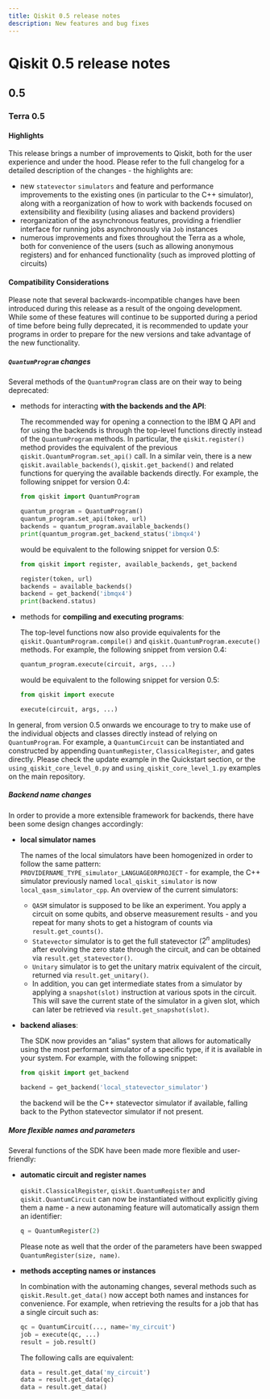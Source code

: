 ```yaml
---
title: Qiskit 0.5 release notes
description: New features and bug fixes
---
```


# Qiskit 0.5 release notes

## 0.5

<span id="terra-0-5" />

### Terra 0.5

<span id="id606" />

#### Highlights

This release brings a number of improvements to Qiskit, both for the user experience and under the hood. Please refer to the full changelog for a detailed description of the changes - the highlights are:

*   new `statevector` `simulators` and feature and performance improvements to the existing ones (in particular to the C++ simulator), along with a reorganization of how to work with backends focused on extensibility and flexibility (using aliases and backend providers)
*   reorganization of the asynchronous features, providing a friendlier interface for running jobs asynchronously via `Job` instances
*   numerous improvements and fixes throughout the Terra as a whole, both for convenience of the users (such as allowing anonymous registers) and for enhanced functionality (such as improved plotting of circuits)

<span id="id607" />

#### Compatibility Considerations

Please note that several backwards-incompatible changes have been introduced during this release as a result of the ongoing development. While some of these features will continue to be supported during a period of time before being fully deprecated, it is recommended to update your programs in order to prepare for the new versions and take advantage of the new functionality.

<span id="quantumprogram-changes" />

<span id="quantum-program-0-5" />

##### `QuantumProgram` changes

Several methods of the `QuantumProgram` class are on their way to being deprecated:

*   methods for interacting **with the backends and the API**:

    The recommended way for opening a connection to the IBM Q API and for using the backends is through the top-level functions directly instead of the `QuantumProgram` methods. In particular, the `qiskit.register()` method provides the equivalent of the previous `qiskit.QuantumProgram.set_api()` call. In a similar vein, there is a new `qiskit.available_backends()`, `qiskit.get_backend()` and related functions for querying the available backends directly. For example, the following snippet for version 0.4:

    ```python
    from qiskit import QuantumProgram

    quantum_program = QuantumProgram()
    quantum_program.set_api(token, url)
    backends = quantum_program.available_backends()
    print(quantum_program.get_backend_status('ibmqx4')
    ```

    would be equivalent to the following snippet for version 0.5:

    ```python
    from qiskit import register, available_backends, get_backend

    register(token, url)
    backends = available_backends()
    backend = get_backend('ibmqx4')
    print(backend.status)
    ```

*   methods for **compiling and executing programs**:

    The top-level functions now also provide equivalents for the `qiskit.QuantumProgram.compile()` and `qiskit.QuantumProgram.execute()` methods. For example, the following snippet from version 0.4:

    ```python
    quantum_program.execute(circuit, args, ...)
    ```

    would be equivalent to the following snippet for version 0.5:

    ```python
    from qiskit import execute

    execute(circuit, args, ...)
    ```

In general, from version 0.5 onwards we encourage to try to make use of the individual objects and classes directly instead of relying on `QuantumProgram`. For example, a `QuantumCircuit` can be instantiated and constructed by appending `QuantumRegister`, `ClassicalRegister`, and gates directly. Please check the update example in the Quickstart section, or the `using_qiskit_core_level_0.py` and `using_qiskit_core_level_1.py` examples on the main repository.

##### Backend name changes

In order to provide a more extensible framework for backends, there have been some design changes accordingly:

*   **local simulator names**

    The names of the local simulators have been homogenized in order to follow the same pattern: `PROVIDERNAME_TYPE_simulator_LANGUAGEORPROJECT` - for example, the C++ simulator previously named `local_qiskit_simulator` is now `local_qasm_simulator_cpp`. An overview of the current simulators:

    *   `QASM` simulator is supposed to be like an experiment. You apply a circuit on some qubits, and observe measurement results - and you repeat for many shots to get a histogram of counts via `result.get_counts()`.
    *   `Statevector` simulator is to get the full statevector ($2^n$ amplitudes) after evolving the zero state through the circuit, and can be obtained via `result.get_statevector()`.
    *   `Unitary` simulator is to get the unitary matrix equivalent of the circuit, returned via `result.get_unitary()`.
    *   In addition, you can get intermediate states from a simulator by applying a `snapshot(slot)` instruction at various spots in the circuit. This will save the current state of the simulator in a given slot, which can later be retrieved via `result.get_snapshot(slot)`.

*   **backend aliases**:

    The SDK now provides an “alias” system that allows for automatically using the most performant simulator of a specific type, if it is available in your system. For example, with the following snippet:

    ```python
    from qiskit import get_backend

    backend = get_backend('local_statevector_simulator')
    ```

    the backend will be the C++ statevector simulator if available, falling back to the Python statevector simulator if not present.

##### More flexible names and parameters

Several functions of the SDK have been made more flexible and user-friendly:

*   **automatic circuit and register names**

    `qiskit.ClassicalRegister`, `qiskit.QuantumRegister` and `qiskit.QuantumCircuit` can now be instantiated without explicitly giving them a name - a new autonaming feature will automatically assign them an identifier:

    ```python
    q = QuantumRegister(2)
    ```

    Please note as well that the order of the parameters have been swapped `QuantumRegister(size, name)`.

*   **methods accepting names or instances**

    In combination with the autonaming changes, several methods such as `qiskit.Result.get_data()` now accept both names and instances for convenience. For example, when retrieving the results for a job that has a single circuit such as:

    ```python
    qc = QuantumCircuit(..., name='my_circuit')
    job = execute(qc, ...)
    result = job.result()
    ```

    The following calls are equivalent:

    ```python
    data = result.get_data('my_circuit')
    data = result.get_data(qc)
    data = result.get_data()
    ```

